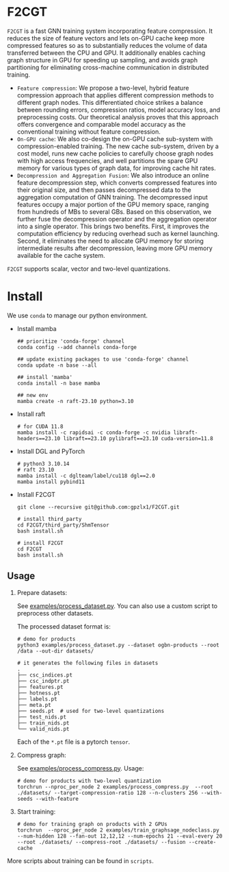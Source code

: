 # F2CGT

`F2CGT` is a fast GNN training system incorporating feature compression. It reduces the size of feature vectors and lets on-GPU cache keep more compressed features so as to substantially reduces the volume of data transferred between the CPU and GPU. It additionally enables caching graph structure in GPU for speeding up sampling, and avoids graph partitioning for eliminating cross-machine communication in distributed training. 

* `Feature compression`: We propose a two-level, hybrid feature compression approach that applies different compression methods to different graph nodes. This differentiated choice strikes a balance between rounding errors, compression ratios, model accuracy loss, and  preprocessing costs. Our theoretical analysis proves that this approach offers convergence and comparable model accuracy as the conventional training without feature compression.
* `On-GPU cache`: We also co-design the on-GPU cache sub-system with compression-enabled training. The new cache sub-system, driven by a cost model, runs new cache policies to carefully choose graph nodes with high access frequencies, and well partitions the spare GPU memory for various types of graph data, for improving cache hit rates.
* `Decompression and Aggregation Fusion`: We also introduce an online feature decompression step, which converts compressed features into their original size, and then passes decompressed data to the aggregation computation of GNN training. The decompressed input features occupy a major portion of the GPU memory space, ranging from hundreds of MBs to several GBs. Based on this observation, we further fuse the decompression operator and the aggregation operator into a single operator. This brings two benefits. First, it improves the computation efficiency by reducing overhead such as kernel launching. Second, it eliminates the need to allocate GPU memory for storing intermediate results after decompression, leaving more GPU memory available for the cache system.

`F2CGT` supports scalar, vector and two-level quantizations.

# Install
We use `conda` to manage our python environment.

* Install mamba

  ```shell
  ## prioritize 'conda-forge' channel
  conda config --add channels conda-forge
  
  ## update existing packages to use 'conda-forge' channel
  conda update -n base --all
  
  ## install 'mamba'
  conda install -n base mamba
  
  ## new env
  mamba create -n raft-23.10 python=3.10
  ```

* Install raft

  ```shell
  # for CUDA 11.8
  mamba install -c rapidsai -c conda-forge -c nvidia libraft-headers==23.10 libraft==23.10 pylibraft==23.10 cuda-version=11.8
  ```

* Install DGL and PyTorch

  ```shell
  # python3 3.10.14
  # raft 23.10
  mamba install -c dglteam/label/cu118 dgl==2.0
  mamba install pybind11
  ```

* Install F2CGT

   ```shell
   git clone --recursive git@github.com:gpzlx1/F2CGT.git

   # install third_party
   cd F2CGT/third_party/ShmTensor
   bash install.sh

   # install F2CGT
   cd F2CGT
   bash install.sh
   ```

## Usage

1. Prepare datasets:

   See [examples/process_dataset.py](./examples/process_dataset.py). You can also use a custom script to preprocess other datasets.

   The processed dataset format is:

   ```shell
   # demo for products
   python3 examples/process_dataset.py --dataset ogbn-products --root /data --out-dir datasets/

   # it generates the following files in datasets
   .
   ├── csc_indices.pt
   ├── csc_indptr.pt
   ├── features.pt
   ├── hotness.pt
   ├── labels.pt
   ├── meta.pt
   ├── seeds.pt  # used for two-level quantizations
   ├── test_nids.pt
   ├── train_nids.pt
   └── valid_nids.pt
   ```

   Each of the `*.pt` file is a pytorch `tensor`.

2. Compress graph:

   See [examples/process_compress.py](./examples/process_compress.py). Usage:

   ```shell
   # demo for products with two-level quantization
   torchrun --nproc_per_node 2 examples/process_compress.py  --root ./datasets/ --target-compression-ratio 128 --n-clusters 256 --with-seeds --with-feature
   ```

3. Start training:
     ```shell
     # demo for training graph on products with 2 GPUs
     torchrun  --nproc_per_node 2 examples/train_graphsage_nodeclass.py --num-hidden 128 --fan-out 12,12,12 --num-epochs 21 --eval-every 20 --root ./datasets/ --compress-root ./datasets/ --fusion --create-cache
     ```

More scripts about training can be found in `scripts`.

